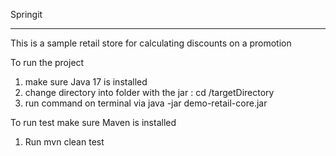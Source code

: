 Springit 
***
This is a sample retail store for calculating discounts on a promotion
<p>To run the project</p>

1. make sure Java 17 is installed
2. change directory into folder with the jar : cd /targetDirectory
3. run command on terminal via 
 java -jar demo-retail-core.jar
 <p>To run test make sure Maven is installed </p>

1. Run mvn clean test
